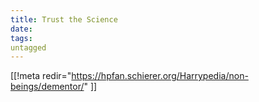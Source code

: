 ```yaml
---
title: Trust the Science
date: 
tags:
untagged
---
```

[[!meta redir="https://hpfan.schierer.org/Harrypedia/non-beings/dementor/" ]]
